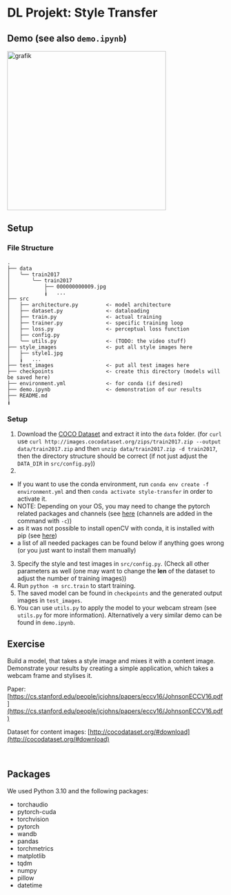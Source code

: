 # DL Projekt: Style Transfer

## Demo (see also `demo.ipynb`)
<img width="368" alt="grafik" src="https://github.com/user-attachments/assets/299feb02-aaea-498f-8528-a8132a2863f4" />


## Setup
### File Structure
```
.
├── data 
│   ╰── train2017
│       ╰── train2017
│           ├── 000000000009.jpg
│           ╽   ...
├── src 
│   ├── architecture.py         <- model architecture
│   ├── dataset.py              <- dataloading
│   ├── train.py                <- actual training
│   ├── trainer.py              <- specific training loop
│   ├── loss.py                 <- perceptual loss function
│   ├── config.py
│   ╰── utils.py                <- (TODO: the video stuff)
├── style_images                <- put all style images here
│   ├── style1.jpg
│   ╽   ...
├── test_images                 <- put all test images here
├── checkpoints                 <- create this directory (models will be saved here)
├── environment.yml             <- for conda (if desired)
├── demo.ipynb                  <- demonstration of our results
├── README.md
╽
```
### Setup
1. Download the [COCO Dataset](http://cocodataset.org/#download) and extract it into the `data` folder. (for `curl` use `curl http://images.cocodataset.org/zips/train2017.zip --output data/train2017.zip` and then `unzip data/train2017.zip -d train2017`, then the directory structure should be correct (if not just adjust the `DATA_DIR` in `src/config.py`))
2. 
- If you want to use the conda environment, run `conda env create -f environment.yml` and then `conda activate style-transfer` in order to activate it.
- NOTE: Depending on your OS, you may need to change the pytorch related packages and channels (see [here](https://pytorch.org/get-started/locally/) (channels are added in the command with `-c`))
- as it was not possible to install openCV with conda, it is installed with pip (see [here](https://pypi.org/project/opencv-python/))
- a list of all needed packages can be found below if anything goes wrong (or you just want to install them manually)

3. Specify the style and test images in `src/config.py`. (Check all other parameters as well (one may want to change the __len__ of the dataset to adjust the number of training images))
4. Run `python -m src.train` to start training.
5. The saved model can be found in `checkpoints` and the generated output images in `test_images`.
6. You can use `utils.py` to apply the model to your webcam stream (see `utils.py` for more information). Alternatively a very similar demo can be found in `demo.ipynb`.

## Exercise

Build a model, that takes a style image and mixes it with a content image. Demonstrate your results by creating a simple application, which takes a webcam frame and stylises it.

Paper: [https://cs.stanford.edu/people/jcjohns/papers/eccv16/JohnsonECCV16.pdf](https://cs.stanford.edu/people/jcjohns/papers/eccv16/JohnsonECCV16.pdf)

Dataset for content images: [http://cocodataset.org/#download](http://cocodataset.org/#download)

&nbsp;

## Packages
We used Python 3.10 and the following packages:
- torchaudio
- pytorch-cuda
- torchvision
- pytorch
- wandb
- pandas
- torchmetrics
- matplotlib
- tqdm
- numpy
- pillow
- datetime

